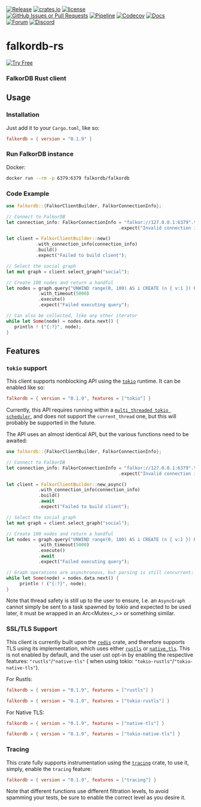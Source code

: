 [![Release](https://img.shields.io/github/release/falkordb/falkordb-rs.svg)](https://github.com/falkordb/falkordb-rs/releases/latest)
[![crates.io](https://img.shields.io/crates/dr/falkordb)](https://crates.io/crates/falkordb)
[![license](https://img.shields.io/crates/l/falkordb)](https://github.com/FalkorDB/falkordb-rs?tab=License-1-ov-file)\
[![GitHub Issues or Pull Requests](https://img.shields.io/github/issues/falkordb/falkordb-rs)](https://github.com/FalkorDB/falkordb-rs/issues)
[![Pipeline](https://img.shields.io/github/actions/workflow/status/falkordb/falkordb-rs/main.yml)](https://github.com/FalkorDB/falkordb-rs)
[![Codecov](https://codecov.io/gh/falkordb/falkordb-rs/branch/main/graph/badge.svg)](https://codecov.io/gh/falkordb/falkordb-rs)
[![Docs](https://img.shields.io/docsrs/falkordb)](https://docs.rs/falkordb/latest/falkordb/)\
[![Forum](https://img.shields.io/badge/Forum-falkordb-blue)](https://github.com/orgs/FalkorDB/discussions)
[![Discord](https://img.shields.io/discord/1146782921294884966?style=flat-square)](https://discord.com/invite/6M4QwDXn2w)

# falkordb-rs

[![Try Free](https://img.shields.io/badge/Try%20Free-FalkorDB%20Cloud-FF8101?labelColor=FDE900&style=for-the-badge&link=https://app.falkordb.cloud)](https://app.falkordb.cloud)

### FalkorDB Rust client

## Usage

### Installation

Just add it to your `Cargo.toml`, like so:

```toml
falkordb = { version = "0.1.9" }
```

### Run FalkorDB instance

Docker:

```sh
docker run --rm -p 6379:6379 falkordb/falkordb
```

### Code Example

```rust
use falkordb::{FalkorClientBuilder, FalkorConnectionInfo};

// Connect to FalkorDB
let connection_info: FalkorConnectionInfo = "falkor://127.0.0.1:6379".try_into()
                                          .expect("Invalid connection info");

let client = FalkorClientBuilder::new()
           .with_connection_info(connection_info)
           .build()
           .expect("Failed to build client");

// Select the social graph
let mut graph = client.select_graph("social");

// Create 100 nodes and return a handful
let nodes = graph.query("UNWIND range(0, 100) AS i CREATE (n { v:1 }) RETURN n LIMIT 10")
            .with_timeout(5000)
            .execute()
            .expect("Failed executing query");

// Can also be collected, like any other iterator
while let Some(node) = nodes.data.next() {
   println ! ("{:?}", node);
}
```

## Features

### `tokio` support

This client supports nonblocking API using the [`tokio`](https://tokio.rs/) runtime.
It can be enabled like so:

```toml
falkordb = { version = "0.1.9", features = ["tokio"] }
```

Currently, this API requires running within a [
`multi_threaded tokio scheduler`](https://docs.rs/tokio/latest/tokio/runtime/index.html#multi-thread-scheduler), and
does not support the `current_thread` one, but this will probably be supported in the future.

The API uses an almost identical API, but the various functions need to be awaited:

```rust
use falkordb::{FalkorClientBuilder, FalkorConnectionInfo};

// Connect to FalkorDB
let connection_info: FalkorConnectionInfo = "falkor://127.0.0.1:6379".try_into()
                                          .expect("Invalid connection info");

let client = FalkorClientBuilder::new_async()
            .with_connection_info(connection_info)
            .build()
            .await
            .expect("Failed to build client");

// Select the social graph
let mut graph = client.select_graph("social");

// Create 100 nodes and return a handful
let nodes = graph.query("UNWIND range(0, 100) AS i CREATE (n { v:1 }) RETURN n LIMIT 10")
            .with_timeout(5000)
            .execute()
            .await
            .expect("Failed executing query");

// Graph operations are asynchronous, but parsing is still concurrent:
while let Some(node) = nodes.data.next() {
     println ! ("{:?}", node);
}
```

Note that thread safety is still up to the user to ensure, I.e. an `AsyncGraph` cannot simply be sent to a task spawned
by tokio and expected to be used later,
it must be wrapped in an Arc<Mutex<_>> or something similar.

### SSL/TLS Support

This client is currently built upon the [`redis`](https://docs.rs/redis/latest/redis/) crate, and therefore supports TLS
using
its implementation, which uses either [`rustls`](https://docs.rs/rustls/latest/rustls/) or [
`native_tls`](https://docs.rs/native-tls/latest/native_tls/).
This is not enabled by default, and the user ust opt-in by enabling the respective features: `"rustls"`/`"native-tls"` (
when using tokio: `"tokio-rustls"`/`"tokio-native-tls"`).

For Rustls:

```toml
falkordb = { version = "0.1.9", features = ["rustls"] }
```

```toml
falkordb = { version = "0.1.9", features = ["tokio-rustls"] }
```

For Native TLS:

```toml
falkordb = { version = "0.1.9", features = ["native-tls"] }
```

```toml
falkordb = { version = "0.1.9", features = ["tokio-native-tls"] }
```

### Tracing

This crate fully supports instrumentation using the [`tracing`](https://docs.rs/tracing/latest/tracing/) crate, to use
it, simply, enable the `tracing` feature:

```toml
falkordb = { version = "0.1.9", features = ["tracing"] }
```

Note that different functions use different filtration levels, to avoid spamming your tests, be sure to enable the
correct level as you desire it.
